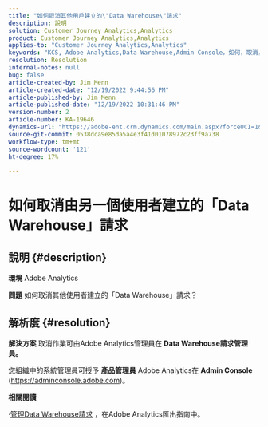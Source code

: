 ```yaml
---
title: "如何取消其他用戶建立的\"Data Warehouse\"請求"
description: 說明
solution: Customer Journey Analytics,Analytics
product: Customer Journey Analytics,Analytics
applies-to: "Customer Journey Analytics,Analytics"
keywords: "KCS, Adobe Analytics,Data Warehouse,Admin Console，如何，取消，請求，其他用戶，Data Warehouse請求管理員"
resolution: Resolution
internal-notes: null
bug: false
article-created-by: Jim Menn
article-created-date: "12/19/2022 9:44:56 PM"
article-published-by: Jim Menn
article-published-date: "12/19/2022 10:31:46 PM"
version-number: 2
article-number: KA-19646
dynamics-url: "https://adobe-ent.crm.dynamics.com/main.aspx?forceUCI=1&pagetype=entityrecord&etn=knowledgearticle&id=475e715c-e67f-ed11-81ac-6045bd006704"
source-git-commit: 0538dca9e85da5a4e3f41d01078972c23ff9a738
workflow-type: tm+mt
source-wordcount: '121'
ht-degree: 17%

---
```


# 如何取消由另一個使用者建立的「Data Warehouse」請求

## 說明 {#description}


<b>環境</b>
Adobe Analytics

<b>問題</b>
如何取消其他使用者建立的「Data Warehouse」請求？


## 解析度 {#resolution}


<b>解決方案</b>
取消作業可由Adobe Analytics管理員在 <b>Data Warehouse請求管理員。</b>

您組織中的系統管理員可授予 <b>產品管理員</b> Adobe Analytics在 <b>Admin Console</b> (https://adminconsole.adobe.com)。

<b>相關閱讀</b>

·[管理Data Warehouse請求](https://experienceleague.adobe.com/docs/analytics/export/data-warehouse/data-warehouse-requests-manage.html?lang=zh-Hant) ，在Adobe Analytics匯出指南中。
